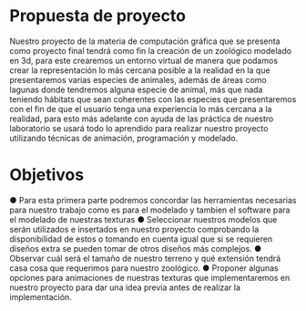 # Propuesta de proyecto
Nuestro proyecto de la materia de computación gráfica que se presenta como proyecto final tendrá como fin la creación de un zoológico modelado en 3d, para este crearemos un entorno virtual de manera que podamos crear la representación lo más cercana posible a la realidad en la que presentaremos varias especies de animales, además de áreas como lagunas donde tendremos alguna especie de animal, más que nada teniendo hábitats que sean coherentes con las especies que presentaremos con el fin de que el usuario tenga una experiencia lo más cercana a la realidad, para esto más adelante con ayuda de las práctica de nuestro laboratorio se usará todo lo aprendido para realizar nuestro proyecto utilizando técnicas de animación, programación y modelado.

# Objetivos
●	Para esta primera parte podremos concordar las herramientas necesarias para nuestro trabajo como es para el modelado y tambien el software para el modelado de nuestras texturas
●	Seleccionar nuestros modelos que serán utilizados e insertados en nuestro proyecto comprobando la disponibilidad de estos o tomando en cuenta igual que si se requieren diseños extra se pueden tomar de otros diseños más complejos.
●	Observar cuál será el tamaño de nuestro terreno y qué extensión tendrá casa cosa que requerimos para nuestro zoológico.
●	Proponer algunas opciones para animaciones de nuestras texturas que implementaremos en nuestro proyecto para dar una idea previa antes de realizar la implementación.
